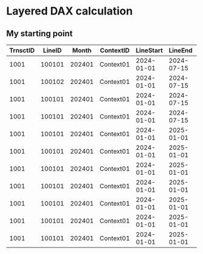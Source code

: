 # Layered DAX calculation
## My starting point
| TrnsctID | LineID | Month | ContextID | LineStart | LineEnd | ItemCat | ItemSKU | Quantity |
| -- | -- | -- | -- | -- | -- | -- | -- | -- |
| 1001 | 100101 | 202401 | Context01 | 2024-01-01 | 2024-07-15 | CatA | CatA-Sku1 | 10 |
| 1001 | 100102 | 202401 | Context01 | 2024-01-01 | 2024-07-15 | CatA | CatA-Sku1 | 10 |
| 1001 | 100101 | 202401 | Context01 | 2024-01-01 | 2024-07-15 | CatA | CatA-Sku1 | 10 |
| 1001 | 100101 | 202401 | Context01 | 2024-01-01 | 2024-07-15 | CatA | CatA-Sku1 | 10 |
| 1001 | 100101 | 202401 | Context01 | 2024-01-01 | 2025-01-01 | CatA | CatA-Sku1 | 10 |
| 1001 | 100101 | 202401 | Context01 | 2024-01-01 | 2025-01-01 | CatA | CatA-Sku1 | 10 |
| 1001 | 100101 | 202401 | Context01 | 2024-01-01 | 2025-01-01 | CatA | CatA-Sku1 | 10 |
| 1001 | 100101 | 202401 | Context01 | 2024-01-01 | 2025-01-01 | CatA | CatA-Sku1 | 10 |
| 1001 | 100101 | 202401 | Context01 | 2024-01-01 | 2025-01-01 | CatA | CatA-Sku1 | 10 |
| 1001 | 100101 | 202401 | Context01 | 2024-01-01 | 2025-01-01 | CatA | CatA-Sku1 | 10 |
| 1001 | 100101 | 202401 | Context01 | 2024-01-01 | 2025-01-01 | CatA | CatA-Sku1 | 10 |
<!--stackedit_data:
eyJoaXN0b3J5IjpbMTQwMDIwODgwNl19
-->